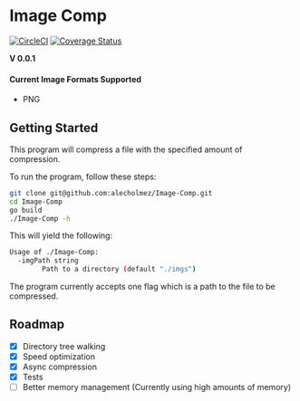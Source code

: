 # Image Comp
[![CircleCI](https://circleci.com/gh/alecholmez/Image-Comp/tree/develop.svg?style=shield)](https://circleci.com/gh/alecholmez/Image-Comp/tree/develop)
[![Coverage Status](https://coveralls.io/repos/github/alecholmez/Image-Comp/badge.svg?branch=develop)](https://coveralls.io/github/alecholmez/Image-Comp?branch=develop)

__V 0.0.1__
#### Current Image Formats Supported
-   PNG

## Getting Started
This program will compress a file with the specified amount of compression.

To run the program, follow these steps:
```bash
git clone git@github.com:alecholmez/Image-Comp.git
cd Image-Comp
go build
./Image-Comp -h
```
This will yield the following:
```bash
Usage of ./Image-Comp:
  -imgPath string
        Path to a directory (default "./imgs")
```
The program currently accepts one flag which is a path to the file to be compressed.

## Roadmap
-   [X] Directory tree walking
-   [X] Speed optimization
-   [X] Async compression
-   [X] Tests
-   [ ] Better memory management (Currently using high amounts of memory)
